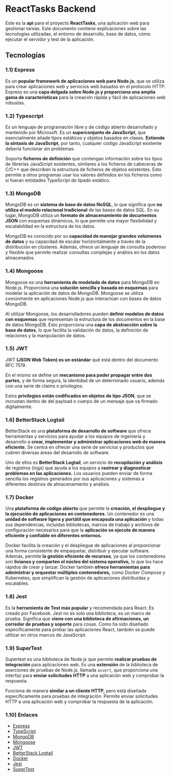 # ReactTasks Backend

Este es la **api** para el proyecto **ReactTasks**, una aplicación web para gestionar tareas. Este documento contiene 
explicaciones sobre las tecnologías utilizadas, el entorno de desarrollo, base de datos, cómo ejecutar el servidor y 
test de la aplicación.

## Tecnologías

### 1.1) Express
Es un **popular framework de aplicaciones web para Node.js**, que se utiliza para crear aplicaciones web y servicios web 
basados en el protocolo HTTP. Express es una **capa delgada sobre Node.js y proporciona una amplia gama de características** 
para la creación rápida y fácil de aplicaciones web robustas.

### 1.2) Typescript
Es un lenguaje de programación libre y de código abierto desarrollado y mantenido por Microsoft. Es un **superconjunto 
de JavaScript**, que esencialmente añade tipos estáticos y objetos basados en clases. **Extiende la sintaxis de JavaScript**, 
por tanto, cualquier código JavaScript existente debería funcionar sin problemas.

Soporta **ficheros de definición** que contengan información sobre los tipos de librerías JavaScript existentes, similares 
a los ficheros de cabeceras de C/C++ que describen la estructura de ficheros de objetos existentes. Esto permite a otros 
programas usar los valores definidos en los ficheros como si fueran entidades TypeScript de tipado estático.

### 1.3) MongoDB
MongoDB es un **sistema de base de datos NoSQL**, lo que significa que **no utiliza el modelo relacional tradicional** de las 
bases de datos SQL. En su lugar, MongoDB utiliza un **formato de almacenamiento de documentos JSON** con esquemas dinámicos, 
lo que permite una mayor flexibilidad y escalabilidad en la estructura de los datos. 

MongoDB es conocido por su **capacidad de manejar grandes volúmenes de datos** y su capacidad de escalar horizontalmente a 
través de la distribución en clústeres. Además, ofrece un lenguaje de consulta poderoso y flexible que permite realizar consultas 
complejas y análisis en los datos almacenados.

### 1.4) Mongoose
Mongoose es una **herramienta de modelado de datos** para MongoDB en Node.js. Proporciona una **solución sencilla y basada en 
esquemas** para modelar la aplicación de datos de MongoDB. Mongoose se utiliza comúnmente en aplicaciones Node.js que interactúan 
con bases de datos MongoDB.

Al utilizar Mongoose, los desarrolladores pueden **definir modelos de datos con esquemas** que representan la estructura de 
los documentos en la base de datos MongoDB. Esto proporciona una **capa de abstracción sobre la base de datos**, lo que facilita 
la validación de datos, la definición de relaciones y la manipulación de datos.

### 1.5) JWT
JWT **(JSON Web Token) es un estándar** qué está dentro del documento RFC 7519.

En el mismo se define un **mecanismo para poder propagar entre dos partes**, y de forma segura, la identidad de un 
determinado usuario, además con una serie de claims o privilegios.

Estos **privilegios están codificados en objetos de tipo JSON**, que se incrustan dentro de del payload o cuerpo de un 
mensaje que va firmado digitalmente.

### 1.6) BetterStack Logtail
BetterStack es una **plataforma de desarrollo de software** que ofrece herramientas y servicios para ayudar a los equipos de 
ingeniería y desarrollo a **crear, implementar y administrar aplicaciones web de manera eficiente.** Se centra en ofrecer una serie 
de servicios y productos que cubren diversas áreas del desarrollo de software.

Uno de ellos es **BetterStack Logtail**, un servicio de **recopilación y análisis** de registros (logs) que ayuda a los equipos 
a **rastrear y diagnosticar problemas en las aplicaciones.** Los usuarios pueden enviar de forma sencilla los registros generados 
por sus aplicaciones y sistemas a diferentes destinos de almacenamiento y análisis.

### 1.7) Docker
Una **plataforma de código abierto** que permite la **creación, el despliegue y la ejecución de aplicaciones en contenedores.** Un 
contenedor es una **unidad de software ligera y portátil que encapsula una aplicación** y todas sus dependencias, incluidas bibliotecas, marcos de trabajo y archivos de configuración necesarios para que la **aplicación se ejecute de manera eficiente y 
confiable en diferentes entornos.**

Docker facilita la creación y el despliegue de aplicaciones al proporcionar una forma consistente de empaquetar, distribuir y 
ejecutar software. Además, permite **la gestión eficiente de recursos**, ya que los contenedores son **livianos y comparten el 
núcleo del sistema operativo,** lo que los hace rápidos de crear y lanzar. Docker también **ofrece herramientas para administrar y 
orquestar múltiples contenedores,** como Docker Compose y Kubernetes, que simplifican la gestión de aplicaciones distribuidas y 
escalables.

### 1.8) Jest
Es la **herramienta de Test más popular** y recomendada para React. Es creado por Facebook. Jest no es solo una biblioteca, es un marco de prueba. Significa 
que **viene con una biblioteca de afirmaciones, un corredor de pruebas y soporte** para cosas. Como ha sido diseñado específicamente para probar las 
aplicaciones React, también se puede utilizar en otros marcos de JavaScript.

### 1.9) SuperTest
Supertest es una biblioteca de Node.js que permite **realizar pruebas de integración** para aplicaciones web. Es una **extensión**
de la biblioteca de aserciones de pruebas de Node.js, llamada ```assert```, que proporciona una interfaz para **enviar solicitudes 
HTTP** a una aplicación web y comprobar la respuesta.

Funciona de manera **similar a un cliente HTTP,** pero está diseñada específicamente para pruebas de integración. Permite enviar 
solicitudes HTTP a una aplicación web y comprobar la respuesta de la aplicación.

### 1.10) Enlaces
 * [Express](https://expressjs.com)    
 * [TypeScript](https://www.typescriptlang.org)  
 * [MongoDB](https://www.mongodb.com/es)  
 * [Mongoose](https://mongoosejs.com)  
 * [JWT](https://jwt.io)
 * [BetterStack Logtail](https://betterstack.com/logs)
 * [Docker](https://www.docker.com)
 * [Jest](https://jestjs.io)
 * [SuperTest](https://github.com/ladjs/supertest)

<br>